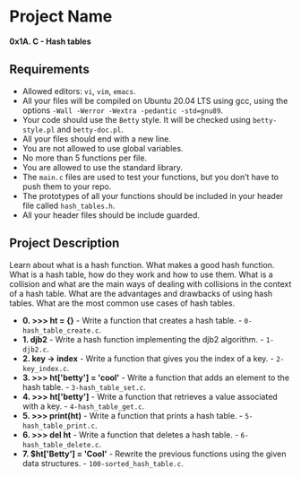 # Project Name
**0x1A. C - Hash tables**

##  Requirements
*   Allowed editors: `vi`, `vim`, `emacs`.
*   All your files will be compiled on Ubuntu 20.04 LTS using gcc, using the options `-Wall -Werror -Wextra -pedantic -std=gnu89`.
*   Your code should use the `Betty` style. It will be checked using `betty-style.pl` and `betty-doc.pl`.
*   All your files should end with a new line.
*   You are not allowed to use global variables.
*   No more than 5 functions per file.
*   You are allowed to use the standard library.
*   The `main.c` files are used to test your functions, but you don’t have to push them to your repo.
*   The prototypes of all your functions should be included in your header file called `hash_tables.h`.
*   All your header files should be include guarded.

## Project Description
Learn about what is a hash function.
What makes a good hash function.
What is a hash table, how do they work and how to use them.
What is a collision and what are the main ways of dealing with collisions in the context of a hash table.
What are the advantages and drawbacks of using hash tables.
What are the most common use cases of hash tables.


* **0. >>> ht = {}** - Write a function that creates a hash table. - `0-hash_table_create.c`.
* **1. djb2** - Write a hash function implementing the djb2 algorithm. - `1-djb2.c`.
* **2. key -> index** - Write a function that gives you the index of a key. - `2-key_index.c`.
* **3. >>> ht['betty'] = 'cool'** - Write a function that adds an element to the hash table. - `3-hash_table_set.c`.
* **4. >>> ht['betty']** - Write a function that retrieves a value associated with a key. - `4-hash_table_get.c`.
* **5. >>> print(ht)** - Write a function that prints a hash table. - `5-hash_table_print.c`.
* **6. >>> del ht** - Write a function that deletes a hash table. - `6-hash_table_delete.c`.
* **7. $ht['Betty'] = 'Cool'** - Rewrite the previous functions using the given data structures. - `100-sorted_hash_table.c`.

